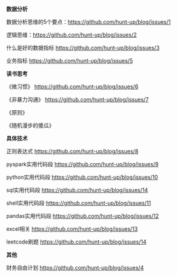 **数据分析**

数据分析思维的5个要点：https://github.com/hunt-up/blog/issues/1

逻辑思维：https://github.com/hunt-up/blog/issues/2

什么是好的数据指标 https://github.com/hunt-up/blog/issues/3

业务指标 https://github.com/hunt-up/blog/issues/5

**读书思考**

《微习惯》 https://github.com/hunt-up/blog/issues/6

《非暴力沟通》 https://github.com/hunt-up/blog/issues/7

《原则》

《随机漫步的傻瓜》

**具体技术**

正则表达式 https://github.com/hunt-up/blog/issues/8

pyspark实用代码段 https://github.com/hunt-up/blog/issues/9

python实用代码段 https://github.com/hunt-up/blog/issues/10

sql实用代码段 https://github.com/hunt-up/blog/issues/14

shell实用代码段 https://github.com/hunt-up/blog/issues/11

pandas实用代码段 https://github.com/hunt-up/blog/issues/12

excel相关 https://github.com/hunt-up/blog/issues/13

leetcode刷题 https://github.com/hunt-up/blog/issues/14

**其他**

财务自由计划 https://github.com/hunt-up/blog/issues/4



